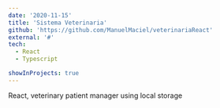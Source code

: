 ```yaml
---
date: '2020-11-15'
title: 'Sistema Veterinaria'
github: 'https://github.com/ManuelMaciel/veterinariaReact'
external: '#'
tech:
  - React
  - Typescript

showInProjects: true
---
```


React, veterinary patient manager using local storage
